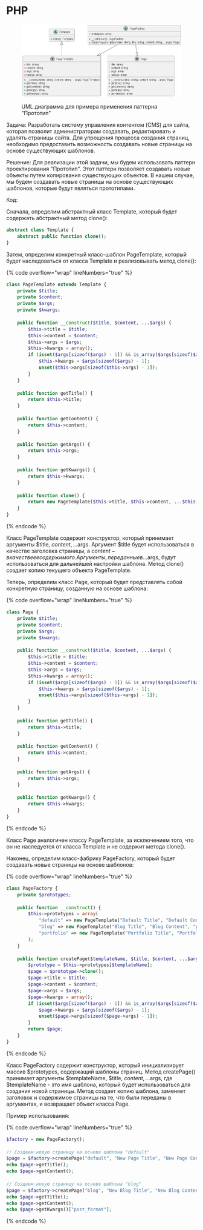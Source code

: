 # PHP

<figure><img src="../../../../../.gitbook/assets/image (1) (1) (1) (1) (1).png" alt=""><figcaption><p>UML диаграмма для примера применения паттерна "Прототип"</p></figcaption></figure>

Задача: Разработать систему управления контентом (CMS) для сайта, которая позволит администраторам создавать, редактировать и удалять страницы сайта. Для упрощения процесса создания страниц, необходимо предоставить возможность создавать новые страницы на основе существующих шаблонов.

Решение: Для реализации этой задачи, мы будем использовать паттерн проектирования "Прототип". Этот паттерн позволяет создавать новые объекты путем копирования существующих объектов. В нашем случае, мы будем создавать новые страницы на основе существующих шаблонов, которые будут являться прототипами.

Код:

Сначала, определим абстрактный класс Template, который будет содержать абстрактный метод clone():

```php
abstract class Template {
    abstract public function clone();
}

```

Затем, определим конкретный класс-шаблон PageTemplate, который будет наследоваться от класса Template и реализовывать метод clone():

{% code overflow="wrap" lineNumbers="true" %}
```php
class PageTemplate extends Template {
    private $title;
    private $content;
    private $args;
    private $kwargs;

    public function __construct($title, $content, ...$args) {
        $this->title = $title;
        $this->content = $content;
        $this->args = $args;
        $this->kwargs = array();
        if (isset($args[sizeof($args) - 1]) && is_array($args[sizeof($args) - 1])) {
            $this->kwargs = $args[sizeof($args) - 1];
            unset($this->args[sizeof($this->args) - 1]);
        }
    }

    public function getTitle() {
        return $this->title;
    }

    public function getContent() {
        return $this->content;
    }

    public function getArgs() {
        return $this->args;
    }

    public function getKwargs() {
        return $this->kwargs;
    }

    public function clone() {
        return new PageTemplate($this->title, $this->content, ...$this->args);
    }
}

```
{% endcode %}

Класс PageTemplate содержит конструктор, который принимает аргументы $title, $content, ...$args. Аргумент $title будет использоваться в качестве заголовка страницы, а $content - в качестве ее содержимого. Аргументы, переданные в ...$args, будут использоваться для дальнейшей настройки шаблона. Метод clone() создает копию текущего объекта PageTemplate.

Теперь, определим класс Page, который будет представлять собой конкретную страницу, созданную на основе шаблона:

{% code overflow="wrap" lineNumbers="true" %}
```php
class Page {
    private $title;
    private $content;
    private $args;
    private $kwargs;

    public function __construct($title, $content, ...$args) {
        $this->title = $title;
        $this->content = $content;
        $this->args = $args;
        $this->kwargs = array();
        if (isset($args[sizeof($args) - 1]) && is_array($args[sizeof($args) - 1])) {
            $this->kwargs = $args[sizeof($args) - 1];
            unset($this->args[sizeof($this->args) - 1]);
        }
    }

    public function getTitle() {
        return $this->title;
    }

    public function getContent() {
        return $this->content;
    }

    public function getArgs() {
        return $this->args;
    }

    public function getKwargs() {
        return $this->kwargs;
    }
}

```
{% endcode %}

Класс Page аналогичен классу PageTemplate, за исключением того, что он не наследуется от класса Template и не содержит метода clone().

Наконец, определим класс-фабрику PageFactory, который будет создавать новые страницы на основе шаблонов:

{% code overflow="wrap" lineNumbers="true" %}
```php
class PageFactory {
    private $prototypes;

    public function __construct() {
        $this->prototypes = array(
            "default" => new PageTemplate("Default Title", "Default Content"),
            "blog" => new PageTemplate("Blog Title", "Blog Content", "post_format" => "standard"),
            "portfolio" => new PageTemplate("Portfolio Title", "Portfolio Content", "num_columns" => 3),
        );
    }

    public function createPage($templateName, $title, $content, ...$args) {
        $prototype = $this->prototypes[$templateName];
        $page = $prototype->clone();
        $page->title = $title;
        $page->content = $content;
        $page->args = $args;
        $page->kwargs = array();
        if (isset($args[sizeof($args) - 1]) && is_array($args[sizeof($args) - 1])) {
            $page->kwargs = $args[sizeof($args) - 1];
            unset($page->args[sizeof($page->args) - 1]);
        }
        return $page;
    }
}

```
{% endcode %}

Класс PageFactory содержит конструктор, который инициализирует массив $prototypes, содержащий шаблоны страниц. Метод createPage() принимает аргументы $templateName, $title, $content, ...$args, где $templateName - это имя шаблона, который будет использоваться для создания новой страницы. Метод создает копию шаблона, заменяет заголовок и содержимое страницы на те, что были переданы в аргументах, и возвращает объект класса Page.

Пример использования:

{% code overflow="wrap" lineNumbers="true" %}
```php
$factory = new PageFactory();

// Создаем новую страницу на основе шаблона "default"
$page = $factory->createPage("default", "New Page Title", "New Page Content");
echo $page->getTitle();
echo $page->getContent();

// Создаем новую страницу на основе шаблона "blog"
$page = $factory->createPage("blog", "New Blog Title", "New Blog Content", "post_format" => "gallery");
echo $page->getTitle();
echo $page->getContent();
echo $page->getKwargs()["post_format"];

```
{% endcode %}
